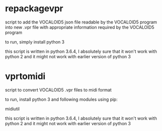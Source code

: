 # repackagevpr
script to add the VOCALOID5 json file readable by the VOCALOID5 program into new .vpr file with appropriate information required by the VOCALOID5 program

to run, simply install python 3

this script is written in python 3.6.4, I absolutely sure that it won't work with python 2 and it might not work with earlier version of python 3

# vprtomidi
script to convert VOCALOID5 .vpr files to midi format

to run, install python 3 and following modules using pip:

midiutil

this script is written in python 3.6.4, I absolutely sure that it won't work with python 2 and it might not work with earlier version of python 3
